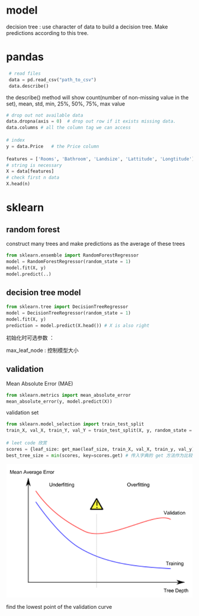 # model

decision tree : use character of data to build a decision tree. Make predictions according to this tree.

# pandas

```python
 # read files
 data = pd.read_csv("path_to_csv")
 data.describe()
```

the describe() method will show count(number of non-missing value in the set), mean, std, min, 25%, 50%, 75%, max value

```python
# drop out not available data
data.dropna(axis = 0)  # drop out row if it exists missing data.
data.columns # all the column tag we can access

# index
y = data.Price   # the Price column 

features = ['Rooms', 'Bathroom', 'Landsize', 'Lattitude', 'Longtitude'] 
# string is necessary
X = data[features]
# check first n data
X.head(n)
```

# sklearn

## random forest

construct many trees and make predictions as the average of these trees

```python
from sklearn.ensemble import RandomForestRegressor
model = RandomForestRegressor(random_state = 1)
model.fit(X, y)
model.predict(..)
```

## decision tree model

```python
from sklearn.tree import DecisionTreeRegressor
model = DecisionTreeRegressor(random_state = 1)
model.fit(X, y)
prediction = model.predict(X.head()) # X is also right
```

初始化时可选参数 ：

max_leaf_node : 控制模型大小

## validation

Mean Absolute Error (MAE)

```python
from sklearn.metrics import mean_absolute_error
mean_absolute_error(y, model.predict(X))
```

validation set

```python
from sklearn.model_selection import train_test_split
train_X, val_X, train_Y, val_Y = train_test_split(X, y, random_state = 1)

# leet code 欣赏
scores = {leaf_size: get_mae(leaf_size, train_X, val_X, train_y, val_y) for leaf_size in candidate_max_leaf_nodes}
best_tree_size = min(scores, key=scores.get) # 传入字典的 get 方法作为比较的准则
```

![avatar](./img/overfit_vs_underfit.png)

find the lowest point of the validation curve